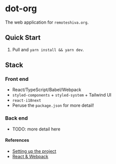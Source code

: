 # dot-org

The web application for `remoteshiva.org`.

## Quick Start
1. Pull and `yarn install && yarn dev`.

## Stack

### Front end
* React/TypeScript/Babel/Webpack
* `styled-components` + `styled-system` + Tailwind UI
* `react-i18next`
* Peruse the `package.json` for more detail!

### Back end
* TODO: more detail here


#### References
* [Setting up the project](https://dev.to/renatobentorocha/setup-a-react-js-project-with-typescript-eslint-and-prettier-without-create-react-app-l6i)
* [React & Webpack](https://www.typescriptlang.org/docs/handbook/react-&-webpack.html)

